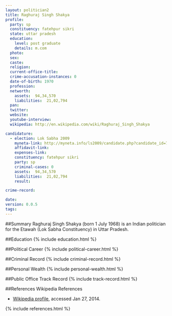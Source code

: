 ```yaml
---
layout: politician2
title: Raghuraj Singh Shakya
profile: 
  party: sp
  constituency: fatehpur sikri
  state: uttar pradesh
  education: 
    level: post graduate
    details: m.com
  photo: 
  sex: 
  caste: 
  religion: 
  current-office-title: 
  crime-accusation-instances: 0
  date-of-birth: 1970
  profession: 
  networth: 
    assets:  94,34,570
    liabilities:  21,02,794
  pan: 
  twitter: 
  website: 
  youtube-interview: 
  wikipedia: http://en.wikipedia.com/wiki/Raghuraj_Singh_Shakya

candidature: 
  - election: Lok Sabha 2009
    myneta-link: http://myneta.info/ls2009/candidate.php?candidate_id=7179
    affidavit-link: 
    expenses-link: 
    constituency: fatehpur sikri 
    party: sp
    criminal-cases: 0
    assets:  94,34,570
    liabilities:  21,02,794
    result:  

crime-record: 

date: 
version: 0.0.5
tags: 
---
```

##Summary
Raghuraj Singh Shakya (born 1 July 1968) is an Indian politician for the Etawah (Lok Sabha Constituency) in Uttar Pradesh.


##Education
{% include education.html %}


##Political Career
{% include political-career.html %}


##Criminal Record
{% include criminal-record.html %}


##Personal Wealth
{% include personal-wealth.html %}


##Public Office Track Record
{% include track-record.html %}


##References
Wikipedia References
- [Wikipedia profile]({{page.profile.wikipedia}}), accessed Jan 27, 2014.



{% include references.html %}